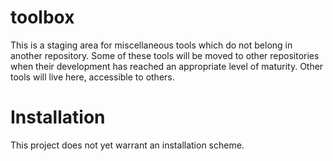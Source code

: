 toolbox
=======

This is a staging area for miscellaneous tools which do not belong in another repository. Some of these tools will be moved to other repositories when their development has reached an appropriate level of maturity. Other tools will live here, accessible to others.

Installation
============
This project does not yet warrant an installation scheme.
